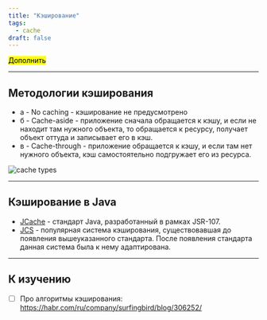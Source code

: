 ```yaml
---
title: "Кэширование"
tags:
  - cache
draft: false
---
```


<mark>Дополнить</mark>

---
## Методологии кэширования

- а - No caching - кэширование не предусмотрено
- б - Cache-aside - приложение сначала обращается к кэшу, и если не находит там нужного объекта, то обращается к ресурсу, получает объект оттуда и записывает его в кэш.
- в - Cache-through - приложение обращается к кэшу, и если там нет нужного объекта, кэш самостоятельно подгружает его из ресурса.

![cache types](../../../images/cache_types.png)

---
## Кэширование в Java

- [JCache](../../java/jcache.md) - стандарт Java, разработанный в рамках JSR-107.
- [JCS](../../external_lib/jcs.md) - популярная система кэширования, существовавшая до появления вышеуказанного стандарта. После появления стандарта данная система была к нему адаптирована.

---
## К изучению

- [ ] Про алгоритмы кэширования:  https://habr.com/ru/company/surfingbird/blog/306252/